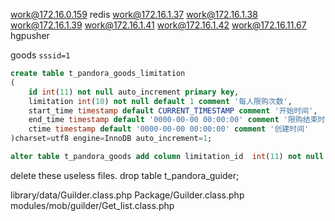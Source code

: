 work@172.16.0.159  redis
work@172.16.1.37
work@172.16.1.38
work@172.16.1.39
work@172.16.1.41
work@172.16.1.42
work@172.16.11.67  hgpusher

goods `sssid=1`

```sql
create table t_pandora_goods_limitation
(
    id int(11) not null auto_increment primary key,
    limitation int(10) not null default 1 comment '每人限购次数',
    start_time timestamp default CURRENT_TIMESTAMP comment '开始时间',
    end_time timestamp default '0000-00-00 00:00:00' comment '限购结束时间',
    ctime timestamp default '0000-00-00 00:00:00' comment '创建时间'
)charset=utf8 engine=InnoDB auto_increment=1;

alter table t_pandora_goods add column limitation_id  int(11) not null  default 0 comment '限购明细id'; 

```

delete these useless files.
drop table t_pandora_guider;

library/data/Guilder.class.php
Package/Guilder.class.php
modules/mob/guilder/Get_list.class.php


